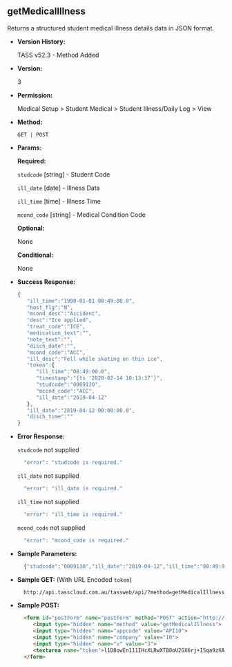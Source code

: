 **getMedicalIllness**
----
  Returns a structured student medical illness details data in JSON format.
  
* **Version History:**

  TASS v52.3 - Method Added

* **Version:**

  3

* **Permission:**

  Medical Setup > Student Medical > Student Illness/Daily Log > View

* **Method:**

  `GET | POST`
  
*  **Params:**

   **Required:**
 
    `studcode` [string] - Student Code

    `ill_date` [date] - Illness Data

    `ill_time` [time] - Illness Time

    `mcond_code` [string] - Medical Condition Code

   **Optional:**

   None

   **Conditional:**

   None

* **Success Response:**

    ```javascript
    { 
       "ill_time":"1900-01-01 08:49:00.0",
       "host_flg":"N",
       "mcond_desc":"Accident",
       "desc":"Ice applied",
       "treat_code":"ICE",
       "medication_text":"",
       "note_text":"",
       "disch_date":"",
       "mcond_code":"ACC",
       "ill_desc":"Fell while skating on thin ice",
       "token":{ 
          "ill_time":"08:49:00.0",
          "timestamp":"{ts '2020-02-14 10:13:37'}",
          "studcode":"0009130",
          "mcond_code":"ACC",
          "ill_date":"2019-04-12"
       },
       "ill_date":"2019-04-12 00:00:00.0",
       "disch_time":""
    }
    ```
 
* **Error Response:**

    `studcode` not supplied
    ```javascript
      "error": "studcode is required."
    ```

    `ill_date` not supplied
    ```javascript
      "error": "ill_date is required."
    ```

    `ill_time` not supplied
    ```javascript
      "error": "ill_time is required."
    ```

    `mcond_code` not supplied
    ```javascript
      "error": "mcond_code is required."
    ```

* **Sample Parameters:**

  ```javascript
    {"studcode":"0009130","ill_date":"2019-04-12","ill_time":"08:49:00.0","mcond_code": "ACC"}
  ```

* **Sample GET:** (With URL Encoded `token`)

  ```HTML
    http://api.tasscloud.com.au/tassweb/api/?method=getMedicalIllness&appcode=API10&company=10&v=3&token=l1D8owEn111IHcXLRwXTB0oU2GX6rj%2BISqa9zXA8We3J3mwgjW5pdUvFK3%2FIZ4mJ4bMyfKTmEoup%2B3tTE9GeLQ%3D%3D
  ```
  
* **Sample POST:**

  ```HTML
    <form id="postForm" name="postForm" method="POST" action="http://api.tasscloud.com.au/tassweb/api/">
       <input type="hidden" name="method" value="getMedicalIllness">
       <input type="hidden" name="appcode" value="API10">
       <input type="hidden" name="company" value="10">
       <input type="hidden" name="v" value="3">
       <textarea name="token">l1D8owEn111IHcXLRwXTB0oU2GX6rj+ISqa9zXA8We3J3mwgjW5pdUvFK3/IZ4mJ4bMyfKTmEoup+3tTE9GeLQ==</textarea>
    </form>
  ```